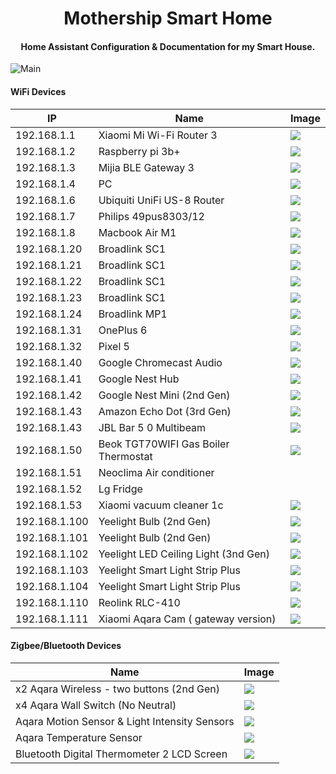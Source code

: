 <h1 align="center">Mothership Smart Home</h1>    
<h4 align="center"> Home Assistant Configuration & Documentation for my Smart House.</h4>

![Main](https://github.com/v-skochko/home-assistant-config/blob/master/www/readme/main.jpg "Main")

<h4 >WiFi Devices</h3>    

| IP   | Name |  Image |  
| --- | ----------- | ----------- |  
| 192.168.1.1 | Xiaomi Mi Wi-Fi Router 3 |  ![](https://github.com/v-skochko/home-assistant-config/blob/master/www/readme/devices/Xiaomi-Mi-Wi-Fi-Router-3.jpg) |  
| 192.168.1.2   | Raspberry pi 3b+ |  ![](https://github.com/v-skochko/home-assistant-config/blob/master/www/readme/devices/Raspberry-pi-3b%2B.jpg) |  
| 192.168.1.3   | Mijia  BLE Gateway 3 |  ![](https://github.com/v-skochko/home-assistant-config/blob/master/www/readme/devices/Mijia--BLE-Gateway-3.jpg) |  
| 192.168.1.4   | PC | ![](https://github.com/v-skochko/home-assistant-config/blob/master/www/readme/devices/Windows.jpg) |  
| 192.168.1.6   | Ubiquiti UniFi US-8 Router |   ![](https://github.com/v-skochko/home-assistant-config/blob/master/www/readme/devices/Ubiquiti-UniFi-US-8-Router.jpg) |  
| 192.168.1.7   | Philips 49pus8303/12 |   ![](https://github.com/v-skochko/home-assistant-config/blob/master/www/readme/devices/Philips-49pus8303.jpg) |  
| 192.168.1.8   | Macbook Air M1 |   ![](https://github.com/v-skochko/home-assistant-config/blob/master/www/readme/devices/Macbook_air_m1.jpg) |  
| 192.168.1.20 | Broadlink SC1 | ![](https://github.com/v-skochko/home-assistant-config/blob/master/www/readme/devices/Broadlink-SC1.jpg) |   
| 192.168.1.21 | Broadlink SC1 | ![](https://github.com/v-skochko/home-assistant-config/blob/master/www/readme/devices/Broadlink-SC1.jpg) |  
| 192.168.1.22 | Broadlink SC1 | ![](https://github.com/v-skochko/home-assistant-config/blob/master/www/readme/devices/Broadlink-SC1.jpg) |  
| 192.168.1.23 | Broadlink SC1 | ![](https://github.com/v-skochko/home-assistant-config/blob/master/www/readme/devices/Broadlink-SC1.jpg) |  
| 192.168.1.24 | Broadlink MP1 | ![](https://github.com/v-skochko/home-assistant-config/blob/master/www/readme/devices/Broadlink-MP1.jpg) |  
| 192.168.1.31 | OnePlus 6 | ![](https://github.com/v-skochko/home-assistant-config/blob/master/www/readme/devices/OnePlus-6.jpg) |  
| 192.168.1.32 | Pixel 5 | ![](https://github.com/v-skochko/home-assistant-config/blob/master/www/readme/devices/Pixel_5.jpg) |  
| 192.168.1.40 | Google Chromecast Audio | ![](https://github.com/v-skochko/home-assistant-config/blob/master/www/readme/devices/Google-Chromecast-Audio.jpg) |  
| 192.168.1.41 | Google Nest Hub | ![](https://github.com/v-skochko/home-assistant-config/blob/master/www/readme/devices/Google-Nest-Hub.jpg) |  
| 192.168.1.42 | Google Nest Mini (2nd Gen) | ![](https://github.com/v-skochko/home-assistant-config/blob/master/www/readme/devices/Google-Nest-Mini-(2nd-Gen).jpg) |  
| 192.168.1.43 | Amazon Echo Dot (3rd Gen) | ![](https://github.com/v-skochko/home-assistant-config/blob/master/www/readme/devices/Amazon-Echo-Dot-(3rd-Gen).jpg) |  
| 192.168.1.43 |JBL Bar 5 0 Multibeam | ![](https://github.com/v-skochko/home-assistant-config/blob/master/www/readme/devices/JBL-Bar-5-0-Multibeam.jpg) |  
| 192.168.1.50 | Beok TGT70WIFI Gas Boiler Thermostat | ![](https://github.com/v-skochko/home-assistant-config/blob/master/www/readme/devices/Beok-TGT70WIFI-Gas-Boiler-Thermostat.jpg) |  
| 192.168.1.51 | Neoclima Air conditioner | ![]() |  
| 192.168.1.52 | Lg Fridge | ![]() |  
| 192.168.1.53 | Xiaomi vacuum cleaner 1c | ![](https://raw.githubusercontent.com/v-skochko/home-assistant-config/master/www/readme/devices/Xiaomi-vacuum-cleaner-1c.png) |  
| 192.168.1.100 | Yeelight Bulb (2nd Gen) | ![](https://github.com/v-skochko/home-assistant-config/blob/master/www/readme/devices/Yeelight-Bulb-(2nd-Gen).jpg) |  
| 192.168.1.101 | Yeelight Bulb (2nd Gen) | ![](https://github.com/v-skochko/home-assistant-config/blob/master/www/readme/devices/Yeelight-Bulb-(2nd-Gen).jpg) |  
| 192.168.1.102 | Yeelight LED Ceiling Light (3nd Gen) | ![](https://github.com/v-skochko/home-assistant-config/blob/master/www/readme/devices/Yeelight-LED-Ceiling-Light-(3nd-Gen).jpg) |  
| 192.168.1.103 | Yeelight Smart Light Strip Plus |![](https://github.com/v-skochko/home-assistant-config/blob/master/www/readme/devices/Yeelight-Smart-Light-Strip-Plus.jpg) |  
| 192.168.1.104 | Yeelight Smart Light Strip Plus | ![](https://github.com/v-skochko/home-assistant-config/blob/master/www/readme/devices/Yeelight-Smart-Light-Strip-Plus.jpg) |   
| 192.168.1.110 | Reolink RLC-410 | ![](https://github.com/v-skochko/home-assistant-config/blob/master/www/readme/devices/Reolink-RLC-410.jpg) |  
| 192.168.1.111 | Xiaomi Aqara Cam ( gateway version) | ![](https://github.com/v-skochko/home-assistant-config/blob/master/www/readme/devices/Xiaomi-Aqara-Cam-(-gateway-version).jpg) |  

<h4 >Zigbee/Bluetooth Devices</h3>

| Name |  Image |  
| ----------- | ----------- |  
| x2 Aqara Wireless - two buttons (2nd Gen) | ![](https://github.com/v-skochko/home-assistant-config/blob/master/www/readme/devices/Aqara-Wireless---Double-Key-(2nd-Gen).jpg) |  
| x4 Aqara Wall Switch (No Neutral) | ![](https://github.com/v-skochko/home-assistant-config/blob/master/www/readme/devices/Aqara-Wall-Switch-(No-Neutral).jpg) |  
| Aqara Motion Sensor & Light Intensity Sensors | ![](https://github.com/v-skochko/home-assistant-config/blob/master/www/readme/devices/Aqara-Motion-Sensor-%26-Light-Intensity-Sensors.jpg) |  
| Aqara Temperature Sensor | ![](https://github.com/v-skochko/home-assistant-config/blob/master/www/readme/devices/Aqara-Smart-Temperature-Sensor.jpg) |  
| Bluetooth Digital Thermometer 2 LCD Screen | ![](https://github.com/v-skochko/home-assistant-config/blob/master/www/readme/devices/Bluetooth-Digital-Thermometer-2-LCD-Screen.jpg) |  
